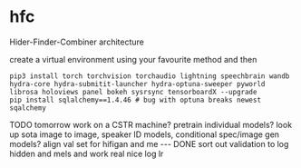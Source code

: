# hfc
Hider-Finder-Combiner architecture

create a virtual environment using your favourite method and then

```
pip3 install torch torchvision torchaudio lightning speechbrain wandb hydra-core hydra-submitit-launcher hydra-optuna-sweeper pyworld librosa holoviews panel bokeh sysrsync tensorboardX --upgrade
pip install sqlalchemy==1.4.46 # bug with optuna breaks newest sqalchemy
```

TODO tomorrow
work on a CSTR machine?
pretrain individual models?
look up sota image to image, speaker ID models, conditional spec/image gen models?
align val set for hifigan and me --- DONE
sort out validation to log hidden and mels and work real nice
log lr